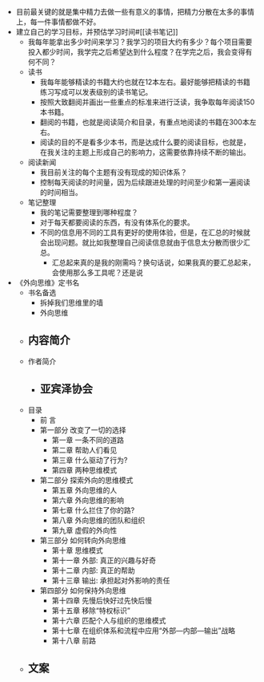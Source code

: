 - 目前最关键的就是集中精力去做一些有意义的事情，把精力分散在太多的事情上，每一件事情都做不好。
- 建立自己的学习目标，并预估学习时间#[[读书笔记]]
    - 我每年能拿出多少时间来学习？我学习的项目大约有多少？每个项目需要投入都少时间，我学完之后希望达到什么程度？在学完之后，我会变得有何不同？
    - 读书
        - 我每年能够精读的书籍大约也就在12本左右。最好能够把精读的书籍练习写成可以发表级别的读书笔记。
        - 按照大致翻阅并画出一些重点的标准来进行泛读，我争取每年阅读150本书籍。
        - 翻阅的书籍，也就是阅读简介和目录，有重点地阅读的书籍在300本左右。
        - 阅读的目的不是看多少本书，而是达成什么要的阅读目标，也就是，在我关注的主题上形成自己的影响力，这需要依靠持续不断的输出。
    - 阅读新闻
        - 我目前关注的每个主题有没有现成的知识体系？
        - 控制每天阅读的时间量，因为后续跟进处理的时间至少和第一遍阅读的时间相当。
    - 笔记整理
        - 我的笔记需要整理到哪种程度？
        - 对于每天都要阅读的东西，有没有体系化的要求。
        - 不同的信息用不同的工具有更好的使用体验，但是，在汇总的时候就会出现问题。就比如我整理自己阅读信息就由于信息太分散而很少汇总。
            - 汇总起来真的是我的刚需吗？换句话说，如果我真的要汇总起来，会使用那么多工具呢？还是说
- 《外向思维》定书名
    - 书名备选
        - 拆掉我们思维里的墙
        - 外向思维
    - 内容简介
        - 
    - 作者简介
        - 亚宾泽协会
            - 
    - 目录
        - 前 言
        - 第一部分 改变了一切的选择 
            - 第一章  一条不同的道路
            - 第二章  帮助人们看见
            - 第三章  什么驱动了行为?
            - 第四章  两种思维模式
        - 第二部分 探索外向的思维模式
            - 第五章  外向思维的人
            - 第六章  外向思维的影响
            - 第七章  什么拦住了你的路?
            - 第八章  外向思维的团队和组织
            - 第九章  虚假的外向性
        - 第三部分  如何转向外向思维
            - 第十章  思维模式
            - 第十一章   外部: 真正的兴趣与好奇
            - 第十二章  内部: 真正的帮助
            - 第十三章  输出: 承担起对外影响的责任
        - 第四部分  如何保持外向思维
            - 第十四章 先慢后快好过先快后慢
            - 第十五章  移除“特权标识”
            - 第十六章  匹配个人与组织的思维模式
            - 第十七章  在组织体系和流程中应用“外部—内部—输出”战略
            - 第十八章  前路
    - 文案
        - 
